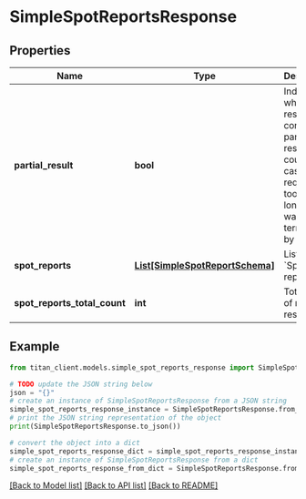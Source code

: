 # SimpleSpotReportsResponse


## Properties

Name | Type | Description | Notes
------------ | ------------- | ------------- | -------------
**partial_result** | **bool** | Indicates whether response contains partial result. It could be in case when request took too long and was terminated by timeout. | [optional] 
**spot_reports** | [**List[SimpleSpotReportSchema]**](SimpleSpotReportSchema.md) | List of &#x60;Spot reports&#x60;. | [optional] 
**spot_reports_total_count** | **int** | Total count of matched results. | 

## Example

```python
from titan_client.models.simple_spot_reports_response import SimpleSpotReportsResponse

# TODO update the JSON string below
json = "{}"
# create an instance of SimpleSpotReportsResponse from a JSON string
simple_spot_reports_response_instance = SimpleSpotReportsResponse.from_json(json)
# print the JSON string representation of the object
print(SimpleSpotReportsResponse.to_json())

# convert the object into a dict
simple_spot_reports_response_dict = simple_spot_reports_response_instance.to_dict()
# create an instance of SimpleSpotReportsResponse from a dict
simple_spot_reports_response_from_dict = SimpleSpotReportsResponse.from_dict(simple_spot_reports_response_dict)
```
[[Back to Model list]](../README.md#documentation-for-models) [[Back to API list]](../README.md#documentation-for-api-endpoints) [[Back to README]](../README.md)


